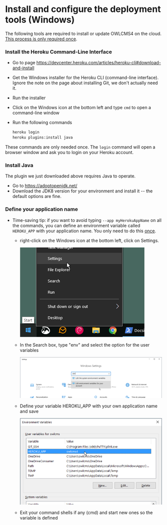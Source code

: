 # Install and configure the deployment tools (Windows)

The following tools are required to install or update OWLCMS4 on the cloud.  <u>This process is only required once</u>.

### Install the Heroku Command-Line Interface

-  Go to page https://devcenter.heroku.com/articles/heroku-cli#download-and-install

- Get the Windows installer for the Heroku CLI (command-line interface).  Ignore the note on the page about installing Git, we don't actually need it.

- Run the installer

- Click on the Windows icon at the bottom left and type `cmd` to open a command-line window

- Run the following commands
  
  ```bash
  heroku login
  heroku plugins:install java 
  ```
These commands are only needed once.  The `login` command will open a browser window and ask you to login on your Heroku account.
  
### Install Java

The plugin we just downloaded above requires Java to operate.

  - Go to https://adoptopenjdk.net/ 
  - Download the JDK8 version for your environment and install it -- the default options are fine. 

### Define your application name

- Time-saving tip: if you want to avoid typing `--app myHerokuAppName` on all the commands, you can define an environment variable called `HEROKU_APP` with your application name.  You only need to do this <u>once</u>.

  - right-click on the Windows icon at the bottom left, click on Settings. 

    ![090-settingsRightClick](img/LocalInstall/090-settingsRightClick.png)

  - In the Search box, type "env" and select the option for the user variables
  
    ![090_settings](img/LocalInstall/090_settings.png)
  
    
  
  - Define your variable HEROKU_APP with your own application name and save
  
    ![090-Environment Variables](img/LocalInstall/090-EnvironmentVariables.png)
    
  - Exit your command shells if any (cmd) and start new ones so the variable is defined
  





